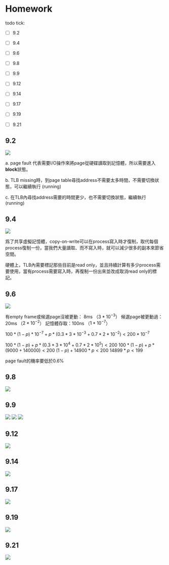 # Homework

todo tick:
- [ ] 9.2
- [ ] 9.4
- [ ] 9.6
- [ ] 9.8
- [ ] 9.9
- [ ] 9.12
- [ ] 9.14
- [ ] 9.17
- [ ] 9.19
- [ ] 9.21


## 9.2
![](https://i.imgur.com/DM5RnZ2.png)

a. page fault 代表需要I/O操作來將page從硬碟讀取到記憶體，所以需要進入**block**狀態。

b. TLB missing時，到page table尋找address不需要太多時間，不需要切換狀態，可以繼續執行 (running)

c. 在TLB內尋找address需要的時間更少，也不需要切換狀態，繼續執行(running)



## 9.4
![](https://i.imgur.com/PNQPs0Q.png)

爲了共享虛擬記憶體，copy-on-write可以在process寫入時才復制，取代每個process復制一份，當我們大量讀取、而不寫入時，就可以減少很多的副本來節省空間。  

硬體上，TLB內需要標記那些目前是read only，並且持續計算有多少process需要使用，當有process需要寫入時，再復制一份出來並改成取消read only的標記。

## 9.6
![](https://i.imgur.com/IAS3YJB.png)

有empty frame或候選page沒被更動： 8ms  （$3*10^{-3}$）
候選page被更動過：20ms （$2*10^{-2}$）
記憶體存取：100ns （$1*10^{-7}$）

$100*(1-p)*10^{-7} + p * (0.3 * 3*10^{-3} + 0.7 * 2*10^{-2}) < 200 * 10^{-7}$

$100*(1-p) + p * (0.3 * 3*10^{4} + 0.7 * 2*10^{5}) < 200$
$100*(1-p) + p * (9000 + 140000) < 200$
$(1-p) + 14900*p < 200$
$14899*p < 199$


page fault的機率要低於0.6%

## 9.8
![](https://i.imgur.com/9ty23IN.png)

## 9.9
![](https://i.imgur.com/u1pWc0o.png)
![](https://i.imgur.com/XJUyPVE.png)
![](https://i.imgur.com/rFjN8mR.png)


## 9.12
![](https://i.imgur.com/sVNPzUo.png)

## 9.14
![](https://i.imgur.com/9O1p8Bv.png)

## 9.17
![](https://i.imgur.com/f10VpQG.png)

## 9.19
![](https://i.imgur.com/UoEWExD.png)

## 9.21
![](https://i.imgur.com/HQ7UWZX.png)
